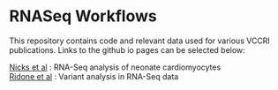 # RNASeq Workflows

This repository contains code and relevant data used for various VCCRI publications. Links to the github io pages can be selected below:

[Nicks et al](https://vccri.github.io/RNASeqWorkflows/Nicks_et_al/index.html) : RNA-Seq analysis of neonate cardiomyocytes<br>
[Ridone et al](https://vccri.github.io/RNASeqWorkflows/Ridone_et_al/index.html) : Variant analysis in RNA-Seq data
